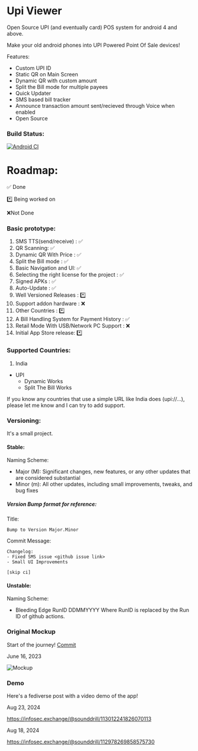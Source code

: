 # Upi Viewer
Open Source UPI (and eventually card) POS system for android 4 and above. 

Make your old android phones into UPI Powered Point Of Sale devices!

Features:
- Custom UPI ID
- Static QR on Main Screen
- Dynamic QR with custom amount
- Split the Bill mode for multiple payees
- Quick Updater
- SMS based bill tracker
- Announce transaction amount sent/recieved through Voice when enabled
- Open Source

### Build Status:
[![Android CI](https://github.com/Zeus-Institute-of-Technology-Solutions/untitled-upi-for-android-4/actions/workflows/main.yml/badge.svg)](https://github.com/Zeus-Institute-of-Technology-Solutions/untitled-upi-for-android-4/actions/workflows/main.yml)

# Roadmap:
✅ Done

*️⃣ Being worked on

❌Not Done



### Basic prototype:
1. SMS TTS(send/receive) : ✅
2. QR Scanning: ✅
3. Dynamic QR With Price : ✅
4. Split the Bill mode : ✅
5. Basic Navigation and UI: ✅
6. Selecting the right license for the project : ✅
7. Signed APKs : ✅
8. Auto-Update : ✅
9. Well Versioned Releases : *️⃣
10. Support addon hardware : ❌
11. Other Countries : *️⃣
12. A Bill Handling System for Payment History : ✅
13. Retail Mode With USB/Network PC Support : ❌
14. Initial App Store release: *️⃣

### Supported Countries:
1. India
- UPI
	- Dynamic Works
	- Split The Bill Works
	
If you know any countries that use a simple URL like India does (upi://...), please let me know and I can try to add support.

### Versioning:

It's a small project.
#### Stable:
Naming Scheme:
- Major (M): Significant changes, new features, or any other updates that are considered substantial
- Minor (m): All other updates, including small improvements, tweaks, and bug fixes

##### Version Bump format for reference:
Title:
```
Bump to Version Major.Minor
```
Commit Message:
```
Changelog:
- Fixed SMS issue <github issue link>
- Small UI Improvements

[skip ci]
```
#### Unstable:
Naming Scheme:
- Bleeding Edge RunID DDMMYYYY
Where RunID is replaced by the Run ID of github actions. 
### Original Mockup

Start of the journey! [Commit](https://github.com/ZeusInstitute-OSS/UPI-Viewer/commit/c68d24024b69288a7b27d72a8c40747f7f5033fd)

June 16, 2023

![Mockup](https://github.com/ZeusInstitute-OSS/UPI-Viewer/assets/84176052/8373ea02-d586-4cbe-8086-56e6b384238d)

### Demo
Here's a fediverse post with a video demo of the app!

Aug 23, 2024

https://infosec.exchange/@sounddrill/113012241826070113

Aug 18, 2024

https://infosec.exchange/@sounddrill/112978269858575730
